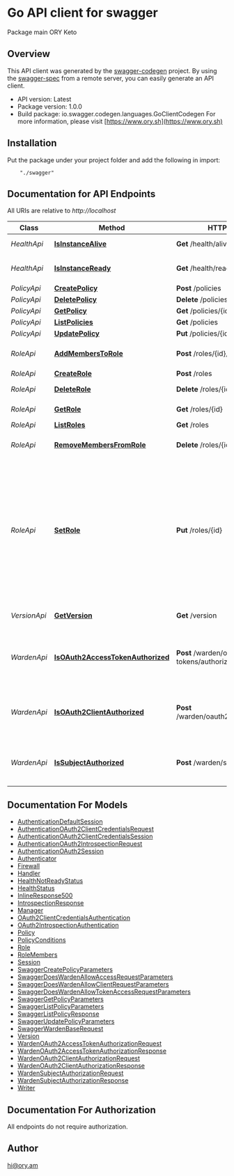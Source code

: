 # Go API client for swagger

Package main ORY Keto

## Overview
This API client was generated by the [swagger-codegen](https://github.com/swagger-api/swagger-codegen) project.  By using the [swagger-spec](https://github.com/swagger-api/swagger-spec) from a remote server, you can easily generate an API client.

- API version: Latest
- Package version: 1.0.0
- Build package: io.swagger.codegen.languages.GoClientCodegen
For more information, please visit [https://www.ory.sh](https://www.ory.sh)

## Installation
Put the package under your project folder and add the following in import:
```
    "./swagger"
```

## Documentation for API Endpoints

All URIs are relative to *http://localhost*

Class | Method | HTTP request | Description
------------ | ------------- | ------------- | -------------
*HealthApi* | [**IsInstanceAlive**](docs/HealthApi.md#isinstancealive) | **Get** /health/alive | Check the Alive Status
*HealthApi* | [**IsInstanceReady**](docs/HealthApi.md#isinstanceready) | **Get** /health/ready | Check the Readiness Status
*PolicyApi* | [**CreatePolicy**](docs/PolicyApi.md#createpolicy) | **Post** /policies | 
*PolicyApi* | [**DeletePolicy**](docs/PolicyApi.md#deletepolicy) | **Delete** /policies/{id} | 
*PolicyApi* | [**GetPolicy**](docs/PolicyApi.md#getpolicy) | **Get** /policies/{id} | 
*PolicyApi* | [**ListPolicies**](docs/PolicyApi.md#listpolicies) | **Get** /policies | 
*PolicyApi* | [**UpdatePolicy**](docs/PolicyApi.md#updatepolicy) | **Put** /policies/{id} | 
*RoleApi* | [**AddMembersToRole**](docs/RoleApi.md#addmemberstorole) | **Post** /roles/{id}/members | Add members to a role
*RoleApi* | [**CreateRole**](docs/RoleApi.md#createrole) | **Post** /roles | Create a role
*RoleApi* | [**DeleteRole**](docs/RoleApi.md#deleterole) | **Delete** /roles/{id} | Get a role by its ID
*RoleApi* | [**GetRole**](docs/RoleApi.md#getrole) | **Get** /roles/{id} | Get a role by its ID
*RoleApi* | [**ListRoles**](docs/RoleApi.md#listroles) | **Get** /roles | List all roles
*RoleApi* | [**RemoveMembersFromRole**](docs/RoleApi.md#removemembersfromrole) | **Delete** /roles/{id}/members | Remove members from a role
*RoleApi* | [**SetRole**](docs/RoleApi.md#setrole) | **Put** /roles/{id} | A Role represents a group of users that share the same role and thus permissions. A role could be an administrator, a moderator, a regular user or some other sort of role.
*VersionApi* | [**GetVersion**](docs/VersionApi.md#getversion) | **Get** /version | Get the version of Keto
*WardenApi* | [**IsOAuth2AccessTokenAuthorized**](docs/WardenApi.md#isoauth2accesstokenauthorized) | **Post** /warden/oauth2/access-tokens/authorize | Check if an OAuth 2.0 access token is authorized to access a resource
*WardenApi* | [**IsOAuth2ClientAuthorized**](docs/WardenApi.md#isoauth2clientauthorized) | **Post** /warden/oauth2/clients/authorize | Check if an OAuth 2.0 Client is authorized to access a resource
*WardenApi* | [**IsSubjectAuthorized**](docs/WardenApi.md#issubjectauthorized) | **Post** /warden/subjects/authorize | Check if a subject is authorized to access a resource


## Documentation For Models

 - [AuthenticationDefaultSession](docs/AuthenticationDefaultSession.md)
 - [AuthenticationOAuth2ClientCredentialsRequest](docs/AuthenticationOAuth2ClientCredentialsRequest.md)
 - [AuthenticationOAuth2ClientCredentialsSession](docs/AuthenticationOAuth2ClientCredentialsSession.md)
 - [AuthenticationOAuth2IntrospectionRequest](docs/AuthenticationOAuth2IntrospectionRequest.md)
 - [AuthenticationOAuth2Session](docs/AuthenticationOAuth2Session.md)
 - [Authenticator](docs/Authenticator.md)
 - [Firewall](docs/Firewall.md)
 - [Handler](docs/Handler.md)
 - [HealthNotReadyStatus](docs/HealthNotReadyStatus.md)
 - [HealthStatus](docs/HealthStatus.md)
 - [InlineResponse500](docs/InlineResponse500.md)
 - [IntrospectionResponse](docs/IntrospectionResponse.md)
 - [Manager](docs/Manager.md)
 - [OAuth2ClientCredentialsAuthentication](docs/OAuth2ClientCredentialsAuthentication.md)
 - [OAuth2IntrospectionAuthentication](docs/OAuth2IntrospectionAuthentication.md)
 - [Policy](docs/Policy.md)
 - [PolicyConditions](docs/PolicyConditions.md)
 - [Role](docs/Role.md)
 - [RoleMembers](docs/RoleMembers.md)
 - [Session](docs/Session.md)
 - [SwaggerCreatePolicyParameters](docs/SwaggerCreatePolicyParameters.md)
 - [SwaggerDoesWardenAllowAccessRequestParameters](docs/SwaggerDoesWardenAllowAccessRequestParameters.md)
 - [SwaggerDoesWardenAllowClientRequestParameters](docs/SwaggerDoesWardenAllowClientRequestParameters.md)
 - [SwaggerDoesWardenAllowTokenAccessRequestParameters](docs/SwaggerDoesWardenAllowTokenAccessRequestParameters.md)
 - [SwaggerGetPolicyParameters](docs/SwaggerGetPolicyParameters.md)
 - [SwaggerListPolicyParameters](docs/SwaggerListPolicyParameters.md)
 - [SwaggerListPolicyResponse](docs/SwaggerListPolicyResponse.md)
 - [SwaggerUpdatePolicyParameters](docs/SwaggerUpdatePolicyParameters.md)
 - [SwaggerWardenBaseRequest](docs/SwaggerWardenBaseRequest.md)
 - [Version](docs/Version.md)
 - [WardenOAuth2AccessTokenAuthorizationRequest](docs/WardenOAuth2AccessTokenAuthorizationRequest.md)
 - [WardenOAuth2AccessTokenAuthorizationResponse](docs/WardenOAuth2AccessTokenAuthorizationResponse.md)
 - [WardenOAuth2ClientAuthorizationRequest](docs/WardenOAuth2ClientAuthorizationRequest.md)
 - [WardenOAuth2ClientAuthorizationResponse](docs/WardenOAuth2ClientAuthorizationResponse.md)
 - [WardenSubjectAuthorizationRequest](docs/WardenSubjectAuthorizationRequest.md)
 - [WardenSubjectAuthorizationResponse](docs/WardenSubjectAuthorizationResponse.md)
 - [Writer](docs/Writer.md)


## Documentation For Authorization

 All endpoints do not require authorization.


## Author

hi@ory.am

